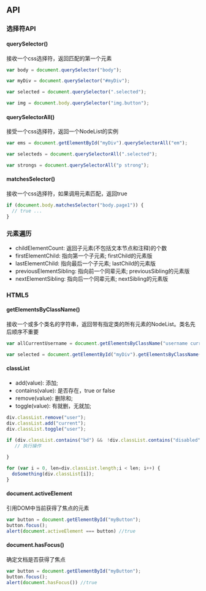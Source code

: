 
## API

### 选择符API

#### querySelector()

接收一个css选择符，返回匹配的第一个元素

```js
var body = document.querySelector("body");

var myDiv = document.querySelector("#myDiv");

var selected = document.querySelector(".selected");

var img = document.body.querySelector("img.button");

```

#### querySelectorAll()

接受一个css选择符，返回一个NodeList的实例

```js
var ems = document.getElementById("myDiv").querySelectorAll("em");

var selecteds = document.querySelectorAll(".selected");

var strongs = document.querySelectorAll("p strong");
```

#### matchesSelector()

接收一个css选择符，如果调用元素匹配，返回true

```js
if (document.body.matchesSelector("body.page1")) {
  // true ...
}
```
### 元素遍历

* childElementCount: 返回子元素(不包括文本节点和注释)的个数
* firstElementChild: 指向第一个子元素; firstChild的元素版
* lastElementChild: 指向最后一个子元素; lastChild的元素版
* previousElementSibling: 指向前一个同辈元素; previousSibling的元素版
* nextElementSibling: 指向后一个同辈元素; nextSibling的元素版


### HTML5

#### getElementsByClassName()

接收一个或多个类名的字符串，返回带有指定类的所有元素的NodeList。类名先后顺序不重要

```js
var allCurrentUsername = document.getElementsByClassName("username current");

var selected = document.getElementById("myDiv").getElementsByClassName("selected");
```

#### classList

* add(value): 添加;
* contains(value): 是否存在，true or false
* remove(value): 删除和;
* toggle(value): 有就删，无就加;

```js
div.classList.remove("user");
div.classList.add("current");
div.classList.toggle("user");

if (div.classList.contains("bd") &&　!div.classList.contains("disabled")) {
   // 执行操作
   
}

for (var i = 0, len=div.classList.length;i < len; i++) {
  doSomething(div.classList[i]);
}
```

#### document.activeElement

引用DOM中当前获得了焦点的元素

```js
var button = document.getElementById("myButton");
button.focus();
alert(document.activeElement === button) //true
```
#### document.hasFocus()

确定文档是否获得了焦点

```js
var button = document.getElementById("myButton");
button.focus();
alert(document.hasFocus()) //true
```